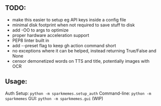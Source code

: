 ## TODO:
- make this easier to setup eg API keys inside a config file
- minimal disk footprint when not required to save stuff to disk
- add -OO to args to optimize
- proper hardware acceleration support
- PEP8 linter built in
- add --preset flag to keep gh action command short
- no exceptions where it can be helped, instead returning True/False and None
- censor demonetized words on TTS and title, potentially images with OCR

## Usage:
Auth Setup: `python -m sparkmemes.setup_auth`
Command-line: `python -m sparkmemes`
GUI: `python -m sparkmemes.gui` (WIP)
